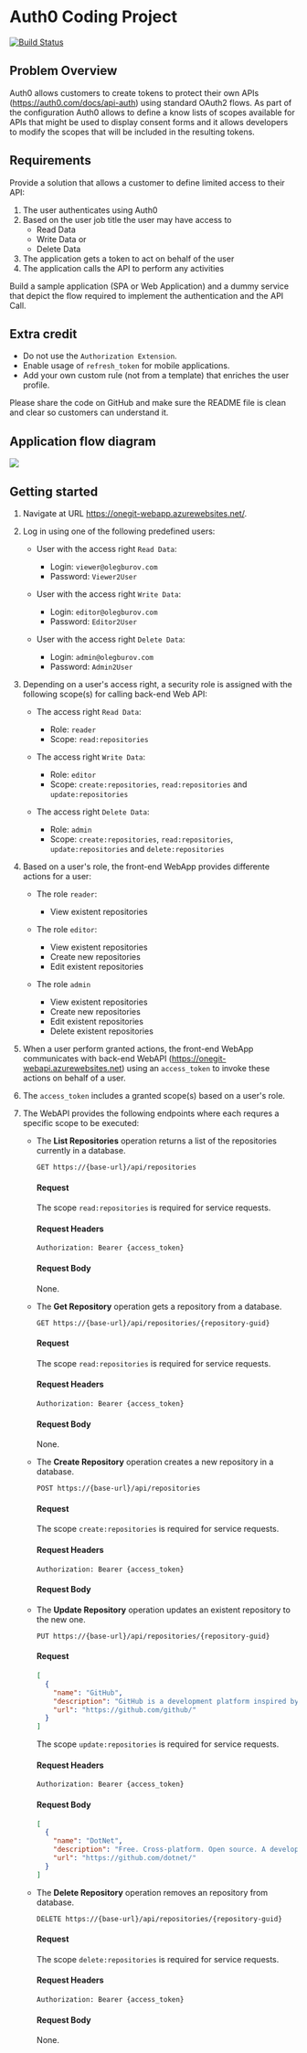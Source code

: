 # Auth0 Coding Project

[![Build Status](https://travis-ci.org/olegburov/Auth0.svg?branch=master)](https://travis-ci.org/olegburov/Auth0)

## Problem Overview

Auth0 allows customers to create tokens to protect their own APIs (https://auth0.com/docs/api-auth) using standard OAuth2 flows. As part of the configuration Auth0 allows to define a know lists of scopes available for APIs that might be used to display consent forms and it allows developers to modify the scopes that will be included in the resulting tokens. 

## Requirements

Provide a solution that allows a customer to define limited access to their API:

1. The user authenticates using Auth0
2. Based on the user job title the user may have access to
   - Read Data
   - Write Data or
   - Delete Data
3. The application gets a token to act on behalf of the user
4. The application calls the API to perform any activities

Build a sample application (SPA or Web Application) and a dummy service that depict the flow required to implement the authentication and the API Call.

## Extra credit

- Do not use the `Authorization Extension`.
- Enable usage of `refresh_token` for mobile applications.
- Add your own custom rule (not from a template) that enriches the user profile.

Please share the code on GitHub and make sure the README file is clean and clear so customers can understand it.

## Application flow diagram

![](Schema.png) 

## Getting started

1. Navigate at URL https://onegit-webapp.azurewebsites.net/.

2. Log in using one of the following predefined users:

   - User with the access right `Read Data`:

     * Login: `viewer@olegburov.com`
     * Password: `Viewer2User`
   
   - User with the access right `Write Data`:

     * Login: `editor@olegburov.com`
     * Password: `Editor2User`

   - User with the access right `Delete Data`:
 
     * Login: `admin@olegburov.com`
     * Password: `Admin2User`

3. Depending on a user's access right, a security role is assigned with the following scope(s) for calling back-end Web API:

   - The access right `Read Data`:

      * Role: `reader`
      * Scope: `read:repositories`

   - The access right `Write Data`:

      * Role: `editor`
      * Scope: `create:repositories`, `read:repositories` and `update:repositories`
   
   - The access right `Delete Data`:
     
      * Role: `admin`
      * Scope: `create:repositories`, `read:repositories`, `update:repositories` and `delete:repositories`

4. Based on a user's role, the front-end WebApp provides differente actions for a user:

   - The role `reader`:

      * View existent repositories
   
   - The role `editor`:
   
      * View existent repositories 
      * Create new repositories
      * Edit existent repositories

   - The role `admin`
   
      * View existent repositories 
      * Create new repositories
      * Edit existent repositories  
      * Delete existent repositories

5. When a user perform granted actions, the front-end WebApp communicates with back-end WebAPI (https://onegit-webapi.azurewebsites.net) using an `access_token` to invoke these actions on behalf of a user.

6. The `access_token` includes a granted scope(s) based on a user's role.

7. The WebAPI provides the following endpoints where each requres a specific scope to be executed:

   - The **List Repositories** operation returns a list of the repositories currently in a database.

     `GET https://{base-url}/api/repositories`

     #### Request
     
     The scope `read:repositories` is required for service requests.

     #### Request Headers

     `Authorization: Bearer {access_token}`

     #### Request Body
  
     None.
  
   - The **Get Repository** operation gets a repository from a database.
   
     `GET https://{base-url}/api/repositories/{repository-guid}`

     #### Request

     The scope `read:repositories` is required for service requests.

     #### Request Headers

     `Authorization: Bearer {access_token}`

     #### Request Body

     None.

   - The **Create Repository** operation creates a new repository in a database.
   
     `POST https://{base-url}/api/repositories`

     #### Request

     The scope `create:repositories` is required for service requests.

     #### Request Headers

     `Authorization: Bearer {access_token}`

     #### Request Body

   - The **Update Repository** operation updates an existent repository to the new one.
   
     `PUT https://{base-url}/api/repositories/{repository-guid}`

     #### Request
     
     ``` json
     [
       {
         "name": "GitHub",
         "description": "GitHub is a development platform inspired by the way you work.",
         "url": "https://github.com/github/"
       }
     ]
     ```
     
     The scope `update:repositories` is required for service requests.

     #### Request Headers

     `Authorization: Bearer {access_token}`

     #### Request Body
     
     ``` json
     [
       {
         "name": "DotNet",
         "description": "Free. Cross-platform. Open source. A developer platform for building apps.",
         "url": "https://github.com/dotnet/"
       }
     ]
     ```
     
   - The **Delete Repository** operation removes an repository from database.
   
     `DELETE https://{base-url}/api/repositories/{repository-guid}`

     #### Request

     The scope `delete:repositories` is required for service requests.

     #### Request Headers

     `Authorization: Bearer {access_token}`

     #### Request Body

     None.
